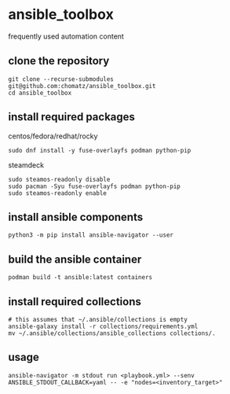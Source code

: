 # ansible_toolbox
frequently used automation content

## clone the repository
```
git clone --recurse-submodules git@github.com:chomatz/ansible_toolbox.git
cd ansible_toolbox
```

## install required packages
centos/fedora/redhat/rocky
```
sudo dnf install -y fuse-overlayfs podman python-pip
```
steamdeck
```
sudo steamos-readonly disable
sudo pacman -Syu fuse-overlayfs podman python-pip
sudo steamos-readonly enable
```

## install ansible components
```
python3 -m pip install ansible-navigator --user
```

## build the ansible container
```
podman build -t ansible:latest containers
```

## install required collections
```
# this assumes that ~/.ansible/collections is empty
ansible-galaxy install -r collections/requirements.yml
mv ~/.ansible/collections/ansible_collections collections/.
```

## usage
```
ansible-navigator -m stdout run <playbook.yml> --senv ANSIBLE_STDOUT_CALLBACK=yaml -- -e "nodes=<inventory_target>"
```

